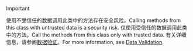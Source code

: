 > [!IMPORTANT]
> <span data-ttu-id="badb0-101">使用不受信任的数据调用此类中的方法存在安全风险。</span><span class="sxs-lookup"><span data-stu-id="badb0-101">Calling methods from this class with untrusted data is a security risk.</span></span> <span data-ttu-id="badb0-102">仅使用受信任的数据调用此类中的方法。</span><span class="sxs-lookup"><span data-stu-id="badb0-102">Call the methods from this class only with trusted data.</span></span> <span data-ttu-id="badb0-103">有关详细信息，请参阅[数据验证](https://www.owasp.org/index.php/Data_Validation)。</span><span class="sxs-lookup"><span data-stu-id="badb0-103">For more information, see [Data Validation](https://www.owasp.org/index.php/Data_Validation).</span></span>